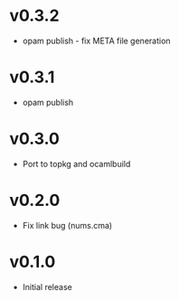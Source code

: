 # v0.3.2

* opam publish - fix META file generation

# v0.3.1

* opam publish

# v0.3.0

* Port to topkg and ocamlbuild

# v0.2.0

* Fix link bug (nums.cma)

# v0.1.0

* Initial release
